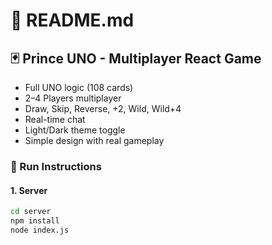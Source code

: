 # 📁 README.md

## 🃏 Prince UNO - Multiplayer React Game

- Full UNO logic (108 cards)
- 2–4 Players multiplayer
- Draw, Skip, Reverse, +2, Wild, Wild+4
- Real-time chat
- Light/Dark theme toggle
- Simple design with real gameplay

### 🚀 Run Instructions

#### 1. Server
```bash
cd server
npm install
node index.js
